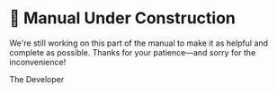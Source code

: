 # 📘 Manual Under Construction #

We're still working on this part of the manual to make it as helpful and complete as possible. 
Thanks for your patience—and sorry for the inconvenience!

The Developer